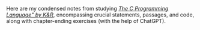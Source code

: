 Here are my condensed notes from studying *[The C Programming Language" by K&R](https://en.wikipedia.org/wiki/The_C_Programming_Language "The C Programming Language wikipedia page")*, encompassing crucial statements, passages, and code, along with chapter-ending exercises (with the help of ChatGPT).
